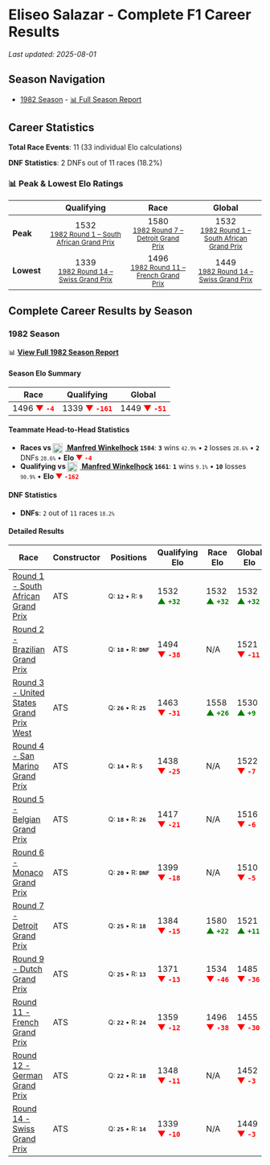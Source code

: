 # Eliseo Salazar - Complete F1 Career Results

*Last updated: 2025-08-01*

## Season Navigation

- [1982 Season](#1982-season) - [📊 Full Season Report](../seasons/1982-season-report)

## Career Statistics

**Total Race Events**: 11 (33 individual Elo calculations)

**DNF Statistics**: 2 DNFs out of 11 races (18.2%)

### 📊 Peak & Lowest Elo Ratings

| &nbsp; | Qualifying | Race | Global |
|-------|------------|------|--------|
| **Peak** | <center> 1532 <br/><small> [1982 Round 1 – South African Grand Prix](../seasons/1982-season-report#round-1-south-african-grand-prix) </small></center> | <center> 1580 <br/><small> [1982 Round 7 – Detroit Grand Prix](../seasons/1982-season-report#round-7-detroit-grand-prix) </small></center> | <center> 1532  <br/><small> [1982 Round 1 – South African Grand Prix](../seasons/1982-season-report#round-1-south-african-grand-prix) </small></center> |
| **Lowest** | <center> 1339 <br/><small> [1982 Round 14 – Swiss Grand Prix](../seasons/1982-season-report#round-14-swiss-grand-prix) </small></center> | <center> 1496 <br/><small> [1982 Round 11 – French Grand Prix](../seasons/1982-season-report#round-11-french-grand-prix) </small></center> | <center> 1449 <br/><small> [1982 Round 14 – Swiss Grand Prix](../seasons/1982-season-report#round-14-swiss-grand-prix) </small></center> |


## Complete Career Results by Season

### 1982 Season

📊 **[View Full 1982 Season Report](../seasons/1982-season-report)**

#### Season Elo Summary

| Race | Qualifying | Global |
|------|------------|--------|
| 1496 **<span style="color: red;">▼&nbsp;`-4`</span>** | 1339 **<span style="color: red;">▼&nbsp;`-161`</span>** | 1449 **<span style="color: red;">▼&nbsp;`-51`</span>** |

#### Teammate Head-to-Head Statistics

- **Races vs [<img src="https://upload.wikimedia.org/wikipedia/commons/b/ba/Flag_of_Germany.svg" alt="Germany" width="20" height="auto" style="vertical-align: middle; margin-right: 5px;" onerror="this.outerHTML='🇩🇪'; this.style.marginRight='5px';"/> Manfred Winkelhock](manfred-winkelhock) `1504`**: **`3`** wins <small>`42.9%`</small> • **`2`** losses <small>`28.6%`</small> • **`2`** DNFs <small>`28.6%`</small> • **Elo <span style="color: red;">▼&nbsp;`-4`</span>**
- **Qualifying vs [<img src="https://upload.wikimedia.org/wikipedia/commons/b/ba/Flag_of_Germany.svg" alt="Germany" width="20" height="auto" style="vertical-align: middle; margin-right: 5px;" onerror="this.outerHTML='🇩🇪'; this.style.marginRight='5px';"/> Manfred Winkelhock](manfred-winkelhock) `1661`**: **`1`** wins <small>`9.1%`</small> • **`10`** losses <small>`90.9%`</small> • **Elo <span style="color: red;">▼&nbsp;`-162`</span>**

#### DNF Statistics

- **DNFs**: `2` out of `11` races <small>`18.2%`</small>

#### Detailed Results

| Race | Constructor | Positions | Qualifying Elo | Race Elo | Global Elo | Teammate |
|------|-------------|-----------|----------------|----------|------------|----------|
| [Round 1 - South African Grand Prix](../seasons/1982-season-report#round-1-south-african-grand-prix) | ATS | <small>Q:&nbsp;**`12`**&nbsp;•&nbsp;R:&nbsp;**`9`**</small> | 1532 **<span style="color: green;">▲&nbsp;`+32`</span>** | 1532 **<span style="color: green;">▲&nbsp;`+32`</span>** | 1532 **<span style="color: green;">▲&nbsp;`+32`</span>** | [<img src="https://upload.wikimedia.org/wikipedia/commons/b/ba/Flag_of_Germany.svg" alt="Germany" width="20" height="auto" style="vertical-align: middle; margin-right: 5px;" onerror="this.outerHTML='🇩🇪'; this.style.marginRight='5px';"/> Manfred Winkelhock](manfred-winkelhock)<br/><small>Q:&nbsp;**`20`**&nbsp;•&nbsp;R:&nbsp;**`10`**</small> |
| [Round 2 - Brazilian Grand Prix](../seasons/1982-season-report#round-2-brazilian-grand-prix) | ATS | <small>Q:&nbsp;**`18`**&nbsp;•&nbsp;R:&nbsp;**`DNF`**</small> | 1494 **<span style="color: red;">▼&nbsp;`-38`</span>** | N/A | 1521 **<span style="color: red;">▼&nbsp;`-11`</span>** | [<img src="https://upload.wikimedia.org/wikipedia/commons/b/ba/Flag_of_Germany.svg" alt="Germany" width="20" height="auto" style="vertical-align: middle; margin-right: 5px;" onerror="this.outerHTML='🇩🇪'; this.style.marginRight='5px';"/> Manfred Winkelhock](manfred-winkelhock)<br/><small>Q:&nbsp;**`15`**&nbsp;•&nbsp;R:&nbsp;**`5`**</small> |
| [Round 3 - United States Grand Prix West](../seasons/1982-season-report#round-3-united-states-grand-prix-west) | ATS | <small>Q:&nbsp;**`26`**&nbsp;•&nbsp;R:&nbsp;**`25`**</small> | 1463 **<span style="color: red;">▼&nbsp;`-31`</span>** | 1558 **<span style="color: green;">▲&nbsp;`+26`</span>** | 1530 **<span style="color: green;">▲&nbsp;`+9`</span>** | [<img src="https://upload.wikimedia.org/wikipedia/commons/b/ba/Flag_of_Germany.svg" alt="Germany" width="20" height="auto" style="vertical-align: middle; margin-right: 5px;" onerror="this.outerHTML='🇩🇪'; this.style.marginRight='5px';"/> Manfred Winkelhock](manfred-winkelhock)<br/><small>Q:&nbsp;**`25`**&nbsp;•&nbsp;R:&nbsp;**`26`**</small> |
| [Round 4 - San Marino Grand Prix](../seasons/1982-season-report#round-4-san-marino-grand-prix) | ATS | <small>Q:&nbsp;**`14`**&nbsp;•&nbsp;R:&nbsp;**`5`**</small> | 1438 **<span style="color: red;">▼&nbsp;`-25`</span>** | N/A | 1522 **<span style="color: red;">▼&nbsp;`-7`</span>** | [<img src="https://upload.wikimedia.org/wikipedia/commons/b/ba/Flag_of_Germany.svg" alt="Germany" width="20" height="auto" style="vertical-align: middle; margin-right: 5px;" onerror="this.outerHTML='🇩🇪'; this.style.marginRight='5px';"/> Manfred Winkelhock](manfred-winkelhock)<br/><small>Q:&nbsp;**`12`**&nbsp;•&nbsp;R:&nbsp;**`DNF`**</small> |
| [Round 5 - Belgian Grand Prix](../seasons/1982-season-report#round-5-belgian-grand-prix) | ATS | <small>Q:&nbsp;**`18`**&nbsp;•&nbsp;R:&nbsp;**`26`**</small> | 1417 **<span style="color: red;">▼&nbsp;`-21`</span>** | N/A | 1516 **<span style="color: red;">▼&nbsp;`-6`</span>** | [<img src="https://upload.wikimedia.org/wikipedia/commons/b/ba/Flag_of_Germany.svg" alt="Germany" width="20" height="auto" style="vertical-align: middle; margin-right: 5px;" onerror="this.outerHTML='🇩🇪'; this.style.marginRight='5px';"/> Manfred Winkelhock](manfred-winkelhock)<br/><small>Q:&nbsp;**`12`**&nbsp;•&nbsp;R:&nbsp;**`DNF`**</small> |
| [Round 6 - Monaco Grand Prix](../seasons/1982-season-report#round-6-monaco-grand-prix) | ATS | <small>Q:&nbsp;**`20`**&nbsp;•&nbsp;R:&nbsp;**`DNF`**</small> | 1399 **<span style="color: red;">▼&nbsp;`-18`</span>** | N/A | 1510 **<span style="color: red;">▼&nbsp;`-5`</span>** | [<img src="https://upload.wikimedia.org/wikipedia/commons/b/ba/Flag_of_Germany.svg" alt="Germany" width="20" height="auto" style="vertical-align: middle; margin-right: 5px;" onerror="this.outerHTML='🇩🇪'; this.style.marginRight='5px';"/> Manfred Winkelhock](manfred-winkelhock)<br/><small>Q:&nbsp;**`14`**&nbsp;•&nbsp;R:&nbsp;**`DNF`**</small> |
| [Round 7 - Detroit Grand Prix](../seasons/1982-season-report#round-7-detroit-grand-prix) | ATS | <small>Q:&nbsp;**`25`**&nbsp;•&nbsp;R:&nbsp;**`18`**</small> | 1384 **<span style="color: red;">▼&nbsp;`-15`</span>** | 1580 **<span style="color: green;">▲&nbsp;`+22`</span>** | 1521 **<span style="color: green;">▲&nbsp;`+11`</span>** | [<img src="https://upload.wikimedia.org/wikipedia/commons/b/ba/Flag_of_Germany.svg" alt="Germany" width="20" height="auto" style="vertical-align: middle; margin-right: 5px;" onerror="this.outerHTML='🇩🇪'; this.style.marginRight='5px';"/> Manfred Winkelhock](manfred-winkelhock)<br/><small>Q:&nbsp;**`5`**&nbsp;•&nbsp;R:&nbsp;**`23`**</small> |
| [Round 9 - Dutch Grand Prix](../seasons/1982-season-report#round-9-dutch-grand-prix) | ATS | <small>Q:&nbsp;**`25`**&nbsp;•&nbsp;R:&nbsp;**`13`**</small> | 1371 **<span style="color: red;">▼&nbsp;`-13`</span>** | 1534 **<span style="color: red;">▼&nbsp;`-46`</span>** | 1485 **<span style="color: red;">▼&nbsp;`-36`</span>** | [<img src="https://upload.wikimedia.org/wikipedia/commons/b/ba/Flag_of_Germany.svg" alt="Germany" width="20" height="auto" style="vertical-align: middle; margin-right: 5px;" onerror="this.outerHTML='🇩🇪'; this.style.marginRight='5px';"/> Manfred Winkelhock](manfred-winkelhock)<br/><small>Q:&nbsp;**`18`**&nbsp;•&nbsp;R:&nbsp;**`12`**</small> |
| [Round 11 - French Grand Prix](../seasons/1982-season-report#round-11-french-grand-prix) | ATS | <small>Q:&nbsp;**`22`**&nbsp;•&nbsp;R:&nbsp;**`24`**</small> | 1359 **<span style="color: red;">▼&nbsp;`-12`</span>** | 1496 **<span style="color: red;">▼&nbsp;`-38`</span>** | 1455 **<span style="color: red;">▼&nbsp;`-30`</span>** | [<img src="https://upload.wikimedia.org/wikipedia/commons/b/ba/Flag_of_Germany.svg" alt="Germany" width="20" height="auto" style="vertical-align: middle; margin-right: 5px;" onerror="this.outerHTML='🇩🇪'; this.style.marginRight='5px';"/> Manfred Winkelhock](manfred-winkelhock)<br/><small>Q:&nbsp;**`18`**&nbsp;•&nbsp;R:&nbsp;**`11`**</small> |
| [Round 12 - German Grand Prix](../seasons/1982-season-report#round-12-german-grand-prix) | ATS | <small>Q:&nbsp;**`22`**&nbsp;•&nbsp;R:&nbsp;**`18`**</small> | 1348 **<span style="color: red;">▼&nbsp;`-11`</span>** | N/A | 1452 **<span style="color: red;">▼&nbsp;`-3`</span>** | [<img src="https://upload.wikimedia.org/wikipedia/commons/b/ba/Flag_of_Germany.svg" alt="Germany" width="20" height="auto" style="vertical-align: middle; margin-right: 5px;" onerror="this.outerHTML='🇩🇪'; this.style.marginRight='5px';"/> Manfred Winkelhock](manfred-winkelhock)<br/><small>Q:&nbsp;**`16`**&nbsp;•&nbsp;R:&nbsp;**`DNF`**</small> |
| [Round 14 - Swiss Grand Prix](../seasons/1982-season-report#round-14-swiss-grand-prix) | ATS | <small>Q:&nbsp;**`25`**&nbsp;•&nbsp;R:&nbsp;**`14`**</small> | 1339 **<span style="color: red;">▼&nbsp;`-10`</span>** | N/A | 1449 **<span style="color: red;">▼&nbsp;`-3`</span>** | [<img src="https://upload.wikimedia.org/wikipedia/commons/b/ba/Flag_of_Germany.svg" alt="Germany" width="20" height="auto" style="vertical-align: middle; margin-right: 5px;" onerror="this.outerHTML='🇩🇪'; this.style.marginRight='5px';"/> Manfred Winkelhock](manfred-winkelhock)<br/><small>Q:&nbsp;**`20`**&nbsp;•&nbsp;R:&nbsp;**`DNF`**</small> |

